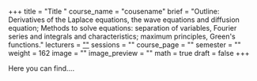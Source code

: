 +++
title = "Title "
course_name = "cousename"
brief = "Outline: Derivatives of the Laplace equations, the wave equations and diffusion equation; Methods to solve equations: separation of variables, Fourier series and integrals and characteristics; maximum principles, Green's functions."
lecturers = [""]()
sessions = ""
course_page = ""
semester = ""
weight = 162
image = ""
image_preview = ""
math = true
draft = false
+++

Here you can find....

<!--more-->
<!-- Above content will show up in homepage-->

<!--Files should be placed under static/tutorial/<CourseName>/.-->
